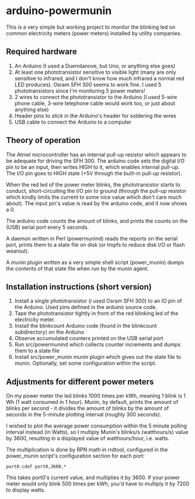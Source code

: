 
arduino-powermunin
==================

This is a very simple but working project to monitor the blinking led on
common electricity meters (power meters) installed by utility companies.

Required hardware
-----------------

1. An Arduino (I used a Duemilanove, but Uno, or anything else goes)
2. At least one phototransistor sensitive to visible light (many are only
   sensitive to infrared, and I don't know how much infrared a normal
   red LED produces). Osram SFH 300 seems to work fine. I used 5
   phototransistors since I'm monitoring 5 power meters!
3. 2 wires to connect the phototransistor to the Arduino (I used 5-wire
   phone cable, 3-wire telephone cable would work too, or just about
   anything else)
4. Header pins to stick in the Arduino's header for soldering the wires
5. USB cable to connect the Arduino to a computer

Theory of operation
-------------------

The Atmel microcontroller has an internal pull-up resistor which appears to
be adequate for driving the SFH 300.  The arduino code sets the digital I/O
pin to be an input, then writes HIGH to it, which enables internal pull-up. 
The I/O pin goes to HIGH state (+5V through the built-in pull-up resistor).

When the red led of the power meter blinks, the phototransistor starts to
conduct, short-circuiting the I/O pin to ground (through the pull-up
resistor which kindly limits the current to some nice value which don't care
much about).  The input pin's value is read by the arduino code, and it now
shows a 0.

The arduino code counts the amount of blinks, and prints the counts on the
(USB) serial port every 5 seconds.

A daemon written in Perl (powermunind) reads the reports on the serial port,
prints them to a state file on disk (or tmpfs to reduce disk I/O or flash
wearout).

A munin plugin written as a very simple shell script (power_munin) dumps the
contents of that state file when run by the munin agent.

Installation instructions (short version)
-----------------------------------------

1. Install a single phototransistor (i used Osram SFH 300) to an IO pin
   of the Arduino. Used pins defined in the arduino source code.
2. Tape the phototransistor tightly in front of the red blinking led
   of the electricity meter.
3. Install the blinkcount Arduino code (found in the blinkcount
   subdirectory) on the Arduino
4. Observe accumulated counters printed on the USB serial port
5. Run src/powermunind which collects counter increments and dumps them
   to a state file
6. Install src/power_munin munin plugin which gives out the state file
   to munin. Optionally, set some configuration within the script.

Adjustments for different power meters
--------------------------------------

On my power meter the led blinks 1000 times per kWh, meaning 1 blink is 1 Wh
(1 watt consumed in 1 hour).  Munin, by default, prints the amount of blinks
per second - it divides the amount of blinks by the amount of seconds in the
5-minute plotting interval (roughly 300 seconds).

I wished to plot the average power consumption within the 5 minute polling
interval instead (in Watts), so I multiply Munin's blinks/s (watthours/s)
value by 3600, resulting in a displayed value of watthours/hour, i.e. 
watts.

The multiplication is done by RPN math in rrdtool, configured in the
power_munin script's configuration section for each port:

    port0.cdef port0,3600,*

This takes port0's current value, and multiplies it by 3600.  If your power
meter would only blink 500 times per kWh, you'd have to multiply it by 7200
to display watts.

